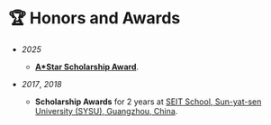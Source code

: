 # 🏆 Honors and Awards
- *2025* 
  - [**A*Star Scholarship Award**](https://www.a-star.edu.sg/Scholarships/overview).
    
- *2017*, *2018*
  - **Scholarship Awards** for 2 years at [SEIT School, Sun-yat-sen University (SYSU), Guangzhou, China](https://seit.sysu.edu.cn/).
